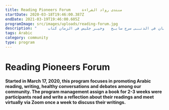 ```yaml
---
title: Reading Pioneers Forum     منتدى رواد القراءة
startDate: 2020-03-18T19:46:00.387Z
endDate: 2021-03-19T19:46:00.605Z
programImage: src/images/uploads/reading-forum.jpg
description: "     أعـز مكـان في الدنــى سرج سابـح   وخيـر جليس في الزمان كتاب       "
tags: Arabic
category: community
type: program
---
```

# Reading Pioneers Forum 

**Started in March 17, 2020, this program focuses in promoting Arabic reading, writing, healthy conversations and debates among our community. 
The program management assign a book for 2-3 weeks were participants read and write a reflection about their readings and meet virtually via Zoom once a week to discuss their writings.**